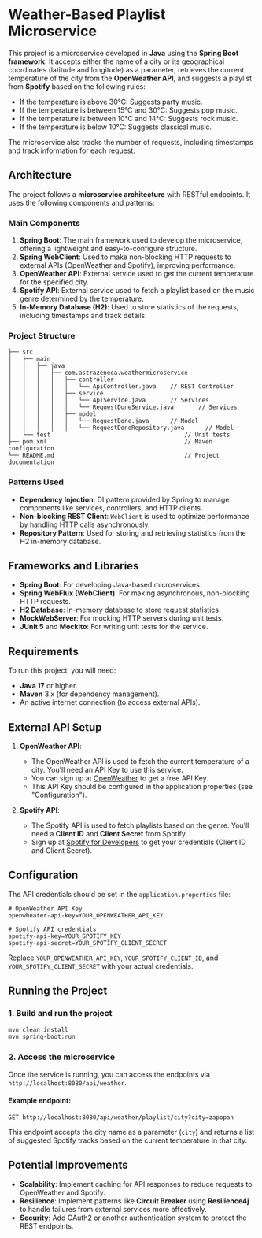 # Weather-Based Playlist Microservice

This project is a microservice developed in **Java** using the **Spring Boot framework**. It accepts either the name of a city or its geographical coordinates (latitude and longitude) as a parameter, retrieves the current temperature of the city from the **OpenWeather API**, and suggests a playlist from **Spotify** based on the following rules:

- If the temperature is above 30°C: Suggests party music.
- If the temperature is between 15°C and 30°C: Suggests pop music.
- If the temperature is between 10°C and 14°C: Suggests rock music.
- If the temperature is below 10°C: Suggests classical music.

The microservice also tracks the number of requests, including timestamps and track information for each request.

## Architecture

The project follows a **microservice architecture** with RESTful endpoints. It uses the following components and patterns:

### Main Components

1. **Spring Boot**: The main framework used to develop the microservice, offering a lightweight and easy-to-configure structure.
2. **Spring WebClient**: Used to make non-blocking HTTP requests to external APIs (OpenWeather and Spotify), improving performance.
3. **OpenWeather API**: External service used to get the current temperature for the specified city.
4. **Spotify API**: External service used to fetch a playlist based on the music genre determined by the temperature.
5. **In-Memory Database (H2)**: Used to store statistics of the requests, including timestamps and track details.

### Project Structure

```
├── src
│   ├── main
│   │   ├── java
│   │   │   ├── com.astrazeneca.weathermicroservice
│   │   │   │   ├── controller
│   │   │   │   │   └── ApiController.java    // REST Controller
│   │   │   │   ├── service
│   │   │   │   │   └── ApiService.java       // Services
│   │   │   │   │   └── RequestDoneService.java       // Services
│   │   │   │   ├── model
│   │   │   │   │   └── RequestDone.java      // Model
│   │   │   │   │   └── RequestDoneRepository.java      // Model
│   └── test                                      // Unit tests
├── pom.xml                                       // Maven configuration
└── README.md                                     // Project documentation
```

### Patterns Used

- **Dependency Injection**: DI pattern provided by Spring to manage components like services, controllers, and HTTP clients.
- **Non-blocking REST Client**: `WebClient` is used to optimize performance by handling HTTP calls asynchronously.
- **Repository Pattern**: Used for storing and retrieving statistics from the H2 in-memory database.

## Frameworks and Libraries

- **Spring Boot**: For developing Java-based microservices.
- **Spring WebFlux (WebClient)**: For making asynchronous, non-blocking HTTP requests.
- **H2 Database**: In-memory database to store request statistics.
- **MockWebServer**: For mocking HTTP servers during unit tests.
- **JUnit 5** and **Mockito**: For writing unit tests for the service.

## Requirements

To run this project, you will need:

- **Java 17** or higher.
- **Maven** 3.x (for dependency management).
- An active internet connection (to access external APIs).

## External API Setup

1. **OpenWeather API**:

   - The OpenWeather API is used to fetch the current temperature of a city. You’ll need an API Key to use this service.
   - You can sign up at [OpenWeather](https://openweathermap.org/) to get a free API Key.
   - This API Key should be configured in the application properties (see "Configuration").
2. **Spotify API**:

   - The Spotify API is used to fetch playlists based on the genre. You’ll need a **Client ID** and **Client Secret** from Spotify.
   - Sign up at [Spotify for Developers](https://developer.spotify.com/) to get your credentials (Client ID and Client Secret).

## Configuration

The API credentials should be set in the `application.properties` file:

```properties
# OpenWeather API Key
openwheater-api-key=YOUR_OPENWEATHER_API_KEY

# Spotify API credentials
spotify-api-key=YOUR_SPOTIFY_KEY
spotify-api-secret=YOUR_SPOTIFY_CLIENT_SECRET
```

Replace `YOUR_OPENWEATHER_API_KEY`, `YOUR_SPOTIFY_CLIENT_ID`, and `YOUR_SPOTIFY_CLIENT_SECRET` with your actual credentials.

## Running the Project

### 1. Build and run the project

```bash
mvn clean install
mvn spring-boot:run
```

### 2. Access the microservice

Once the service is running, you can access the endpoints via `http://localhost:8080/api/weather`.

#### Example endpoint:

```http
GET http://localhost:8080/api/weather/playlist/city?city=zapopan
```

This endpoint accepts the city name as a parameter (`city`) and returns a list of suggested Spotify tracks based on the current temperature in that city.

## Potential Improvements

- **Scalability**: Implement caching for API responses to reduce requests to OpenWeather and Spotify.
- **Resilience**: Implement patterns like **Circuit Breaker** using **Resilience4j** to handle failures from external services more effectively.
- **Security**: Add OAuth2 or another authentication system to protect the REST endpoints.
